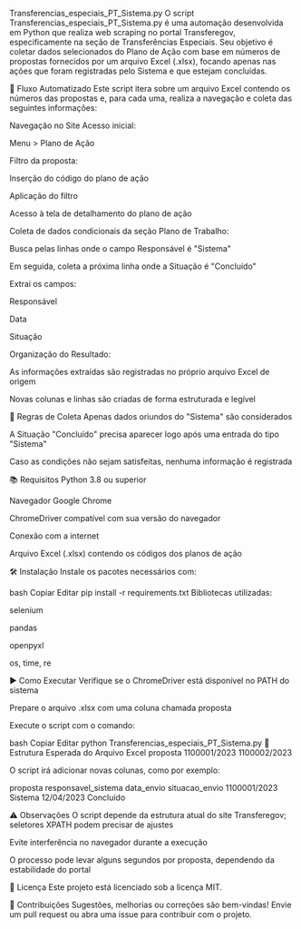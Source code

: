Transferencias_especiais_PT_Sistema.py
O script Transferencias_especiais_PT_Sistema.py é uma automação desenvolvida em Python que realiza web scraping no portal Transferegov, especificamente na seção de Transferências Especiais. Seu objetivo é coletar dados selecionados do Plano de Ação com base em números de propostas fornecidos por um arquivo Excel (.xlsx), focando apenas nas ações que foram registradas pelo Sistema e que estejam concluídas.

🔁 Fluxo Automatizado
Este script itera sobre um arquivo Excel contendo os números das propostas e, para cada uma, realiza a navegação e coleta das seguintes informações:

Navegação no Site
Acesso inicial:

Menu > Plano de Ação

Filtro da proposta:

Inserção do código do plano de ação

Aplicação do filtro

Acesso à tela de detalhamento do plano de ação

Coleta de dados condicionais da seção Plano de Trabalho:

Busca pelas linhas onde o campo Responsável é "Sistema"

Em seguida, coleta a próxima linha onde a Situação é "Concluído"

Extrai os campos:

Responsável

Data

Situação

Organização do Resultado:

As informações extraídas são registradas no próprio arquivo Excel de origem

Novas colunas e linhas são criadas de forma estruturada e legível

📌 Regras de Coleta
Apenas dados oriundos do "Sistema" são considerados

A Situação "Concluído" precisa aparecer logo após uma entrada do tipo "Sistema"

Caso as condições não sejam satisfeitas, nenhuma informação é registrada

📚 Requisitos
Python 3.8 ou superior

Navegador Google Chrome

ChromeDriver compatível com sua versão do navegador

Conexão com a internet

Arquivo Excel (.xlsx) contendo os códigos dos planos de ação

🛠️ Instalação
Instale os pacotes necessários com:

bash
Copiar
Editar
pip install -r requirements.txt
Bibliotecas utilizadas:

selenium

pandas

openpyxl

os, time, re

▶️ Como Executar
Verifique se o ChromeDriver está disponível no PATH do sistema

Prepare o arquivo .xlsx com uma coluna chamada proposta

Execute o script com o comando:

bash
Copiar
Editar
python Transferencias_especiais_PT_Sistema.py
📝 Estrutura Esperada do Arquivo Excel
proposta
1100001/2023
1100002/2023

O script irá adicionar novas colunas, como por exemplo:

proposta	responsavel_sistema	data_envio	situacao_envio
1100001/2023	Sistema	12/04/2023	Concluído

⚠️ Observações
O script depende da estrutura atual do site Transferegov; seletores XPATH podem precisar de ajustes

Evite interferência no navegador durante a execução

O processo pode levar alguns segundos por proposta, dependendo da estabilidade do portal

📄 Licença
Este projeto está licenciado sob a licença MIT.

🤝 Contribuições
Sugestões, melhorias ou correções são bem-vindas! Envie um pull request ou abra uma issue para contribuir com o projeto.